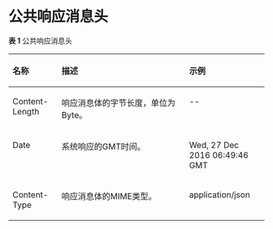 # 公共响应消息头<a name="ZH-CN_TOPIC_0045219171"></a>

**表 1**  公共响应消息头

<a name="zh-cn_topic_0020536997_table3877208613139"></a>
<table><thead align="left"><tr id="zh-cn_topic_0020536997_row3771309013139"><th class="cellrowborder" valign="top" width="19.15%" id="mcps1.2.4.1.1"><p id="zh-cn_topic_0020536997_p4531764513139"><a name="zh-cn_topic_0020536997_p4531764513139"></a><a name="zh-cn_topic_0020536997_p4531764513139"></a>名称</p>
</th>
<th class="cellrowborder" valign="top" width="49.830000000000005%" id="mcps1.2.4.1.2"><p id="zh-cn_topic_0020536997_p4685062813139"><a name="zh-cn_topic_0020536997_p4685062813139"></a><a name="zh-cn_topic_0020536997_p4685062813139"></a>描述</p>
</th>
<th class="cellrowborder" valign="top" width="31.019999999999996%" id="mcps1.2.4.1.3"><p id="zh-cn_topic_0020536997_p5162099210429"><a name="zh-cn_topic_0020536997_p5162099210429"></a><a name="zh-cn_topic_0020536997_p5162099210429"></a>示例</p>
</th>
</tr>
</thead>
<tbody><tr id="zh-cn_topic_0020536997_row1900247113139"><td class="cellrowborder" valign="top" width="19.15%" headers="mcps1.2.4.1.1 "><p id="zh-cn_topic_0020536997_p6280518613139"><a name="zh-cn_topic_0020536997_p6280518613139"></a><a name="zh-cn_topic_0020536997_p6280518613139"></a>Content-Length</p>
</td>
<td class="cellrowborder" valign="top" width="49.830000000000005%" headers="mcps1.2.4.1.2 "><p id="zh-cn_topic_0020536997_p4985309313517"><a name="zh-cn_topic_0020536997_p4985309313517"></a><a name="zh-cn_topic_0020536997_p4985309313517"></a>响应消息体的字节长度，单位为Byte。</p>
</td>
<td class="cellrowborder" valign="top" width="31.019999999999996%" headers="mcps1.2.4.1.3 "><p id="zh-cn_topic_0020536997_p2055083910429"><a name="zh-cn_topic_0020536997_p2055083910429"></a><a name="zh-cn_topic_0020536997_p2055083910429"></a>--</p>
</td>
</tr>
<tr id="zh-cn_topic_0020536997_row1673548413139"><td class="cellrowborder" valign="top" width="19.15%" headers="mcps1.2.4.1.1 "><p id="zh-cn_topic_0020536997_p1339693313139"><a name="zh-cn_topic_0020536997_p1339693313139"></a><a name="zh-cn_topic_0020536997_p1339693313139"></a>Date</p>
</td>
<td class="cellrowborder" valign="top" width="49.830000000000005%" headers="mcps1.2.4.1.2 "><p id="zh-cn_topic_0020536997_p1140975013139"><a name="zh-cn_topic_0020536997_p1140975013139"></a><a name="zh-cn_topic_0020536997_p1140975013139"></a>系统响应的GMT时间。</p>
</td>
<td class="cellrowborder" valign="top" width="31.019999999999996%" headers="mcps1.2.4.1.3 "><p id="zh-cn_topic_0020536997_p59381193104213"><a name="zh-cn_topic_0020536997_p59381193104213"></a><a name="zh-cn_topic_0020536997_p59381193104213"></a>Wed, 27 Dec 2016 06:49:46 GMT</p>
</td>
</tr>
<tr id="zh-cn_topic_0020536997_row2720466144725"><td class="cellrowborder" valign="top" width="19.15%" headers="mcps1.2.4.1.1 "><p id="zh-cn_topic_0020536997_p19031219144725"><a name="zh-cn_topic_0020536997_p19031219144725"></a><a name="zh-cn_topic_0020536997_p19031219144725"></a>Content-Type</p>
</td>
<td class="cellrowborder" valign="top" width="49.830000000000005%" headers="mcps1.2.4.1.2 "><p id="zh-cn_topic_0020536997_p65133809144725"><a name="zh-cn_topic_0020536997_p65133809144725"></a><a name="zh-cn_topic_0020536997_p65133809144725"></a>响应消息体的MIME类型。</p>
</td>
<td class="cellrowborder" valign="top" width="31.019999999999996%" headers="mcps1.2.4.1.3 "><p id="zh-cn_topic_0020536997_p21477025104246"><a name="zh-cn_topic_0020536997_p21477025104246"></a><a name="zh-cn_topic_0020536997_p21477025104246"></a>application/json</p>
</td>
</tr>
</tbody>
</table>

